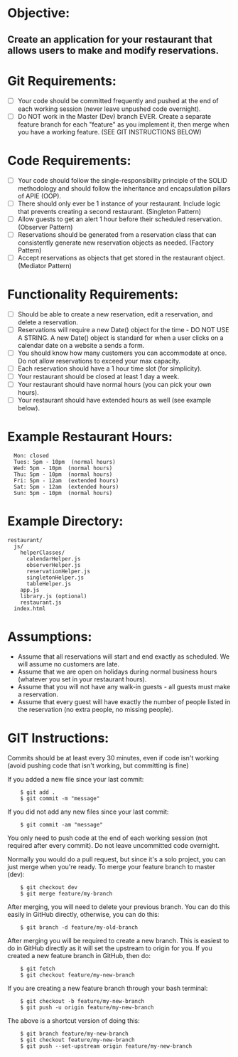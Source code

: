 # Objective:
  ## Create an application for your restaurant that allows users to make and modify reservations.
  
# Git Requirements:
  - [ ] Your code should be committed frequently and pushed at the end of each working session (never leave unpushed code overnight).
  - [ ] Do NOT work in the Master (Dev) branch EVER. Create a separate feature branch for each "feature" as you implement it, then merge when you have a working feature. (SEE GIT INSTRUCTIONS BELOW)

# Code Requirements:
  - [ ] Your code should follow the single-responsibility principle of the SOLID methodology and should follow the inheritance and encapsulation pillars of APIE (OOP).
  - [ ] There should only ever be 1 instance of your restaurant. Include logic that prevents creating a second restaurant. (Singleton Pattern)
  - [ ] Allow guests to get an alert 1 hour before their scheduled reservation. (Observer Pattern)
  - [ ] Reservations should be generated from a reservation class that can consistently generate new reservation objects as needed. (Factory Pattern)
  - [ ] Accept reservations as objects that get stored in the restaurant object. (Mediator Pattern)

# Functionality Requirements:
  - [ ] Should be able to create a new reservation, edit a reservation, and delete a reservation.
  - [ ] Reservations will require a new Date() object for the time - DO NOT USE A STRING. A new Date() object is standard for when a user clicks on a calendar date on a website a sends a form.
  - [ ] You should know how many customers you can accommodate at once. Do not allow reservations to exceed your max capacity.
  - [ ] Each reservation should have a 1 hour time slot (for simplicity).
  - [ ] Your restaurant should be closed at least 1 day a week.
  - [ ] Your restaurant should have normal hours (you can pick your own hours).
  - [ ] Your restaurant should have extended hours as well (see example below).

# Example Restaurant Hours:
```
  Mon: closed
  Tues: 5pm - 10pm  (normal hours)
  Wed: 5pm - 10pm  (normal hours)
  Thu: 5pm - 10pm  (normal hours)
  Fri: 5pm - 12am  (extended hours)
  Sat: 5pm - 12am  (extended hours)
  Sun: 5pm - 10pm  (normal hours)
```

# Example Directory:
```
restaurant/
  js/
    helperClasses/
      calendarHelper.js
      observerHelper.js
      reservationHelper.js
      singletonHelper.js
      tableHelper.js
    app.js
    library.js (optional)
    restaurant.js
  index.html
  ```

# Assumptions:
  - Assume that all reservations will start and end exactly as scheduled. We will assume no customers are late.
  - Assume that we are open on holidays during normal business hours (whatever you set in your restaurant hours).
  - Assume that you will not have any walk-in guests - all guests must make a reservation.
  - Assume that every guest will have exactly the number of people listed in the reservation (no extra people, no missing people).

# GIT Instructions:
  Commits should be at least every 30 minutes, even if code isn't working (avoid pushing code that isn't working, but committing is fine)
  
  If you added a new file since your last commit:
```
    $ git add .
    $ git commit -m "message"
```

  If you did not add any new files since your last commit:
```
    $ git commit -am "message"
```

  You only need to push code at the end of each working session (not required after every commit). Do not leave uncommitted code overnight.
  
  Normally you would do a pull request, but since it's a solo project, you can just merge when you're ready.
  To merge your feature branch to master (dev):
```
    $ git checkout dev
    $ git merge feature/my-branch
```

  After merging, you will need to delete your previous branch. You can do this easily in GitHub directly, otherwise, you can do this:
```
    $ git branch -d feature/my-old-branch
```

  After merging you will be required to create a new branch. This is easiest to do in GitHub directly as it will set the upstream to origin for you.
  If you created a new feature branch in GitHub, then do:
```
    $ git fetch
    $ git checkout feature/my-new-branch
```

  If you are creating a new feature branch through your bash terminal:
```
    $ git checkout -b feature/my-new-branch
    $ git push -u origin feature/my-new-branch
```

  The above is a shortcut version of doing this:
```
    $ git branch feature/my-new-branch
    $ git checkout feature/my-new-branch
    $ git push --set-upstream origin feature/my-new-branch
```
  

